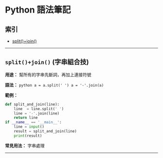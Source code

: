 # Python 語法筆記

## 索引

- [split()+join()](#[split()+join())

---

## `split()+join()` (字串組合技)

**用途：** 幫所有的字串先斷詞，再加上連接符號

**語法：** 
    ```python
        a = a.split(' ')
        a = '-'.join(a)
    ```

**範例：**
```python
def split_and_join(line):
    line  = line.split(' ')
    line = '-'.join(line)
    return line
if __name__ == '__main__':
    line = input()
    result = split_and_join(line)
    print(result)

```

**常見用法：** 字串處理

---

